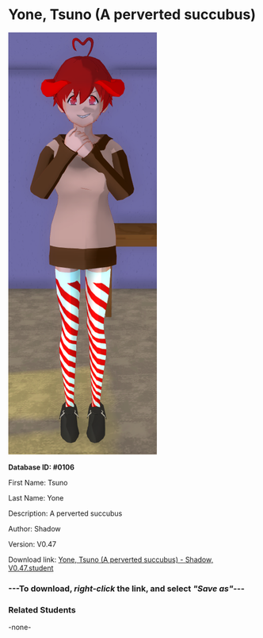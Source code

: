 # Yone, Tsuno (A perverted succubus)

<img src="Files/Yone, Tsuno (A perverted succubus).png" title="Yone, Tsuno (A perverted succubus) - Shadow, V0.47">

**Database ID: #0106**

First Name: Tsuno

Last Name: Yone

Description: A perverted succubus

Author: Shadow

Version: V0.47

Download link: <a href="https://raw.githubusercontent.com/Arbiter1223/Daigaku-Gurashi-Custom-Students/master/Students/Files/Yone%2C%20Tsuno%20(A%20perverted%20succubus)%20-%20Shadow%2C%20V0.47.student">Yone, Tsuno (A perverted succubus) - Shadow, V0.47.student</a>

### ---**To download, _right-click_ the link, and select _"Save as"_**---

### Related Students

-none-
